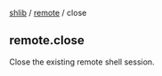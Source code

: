 [shlib][] / [remote][] / close

## remote.close

Close the existing remote shell session.

[remote]: ../remote/__index__.md "remote"
[shlib]: http://github.com/major0/shlib "shlib"
